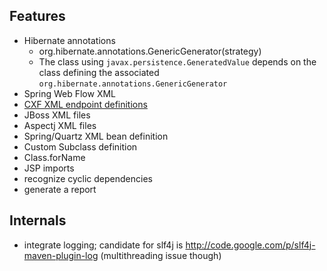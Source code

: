 Features
--------
* Hibernate annotations
   * org.hibernate.annotations.GenericGenerator(strategy)
   * The class using `javax.persistence.GeneratedValue` depends on the class defining the associated `org.hibernate.annotations.GenericGenerator`
* Spring Web Flow XML
* [CXF XML endpoint definitions](http://cxf.apache.org/schemas/jaxws.xsd)
* JBoss XML files
* Aspectj XML files
* Spring/Quartz XML bean definition
* Custom Subclass definition
* Class.forName
* JSP imports
* recognize cyclic dependencies
* generate a report

Internals
---------
* integrate logging; candidate for slf4j is http://code.google.com/p/slf4j-maven-plugin-log (multithreading issue though)
